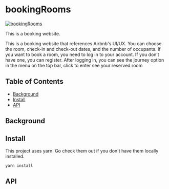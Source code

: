 # bookingRooms

[![bookingRooms](https://img.shields.io/badge/bookingRooms-The%20Rooms-green)](https://github.com/wen-pin/bookingRooms)

This is a booking website.

This is a booking website that references Airbnb's UI/UX. You can choose the room, check-in and check-out dates, and the number of occupants. If you want to book a room, you need to log in to your account. If you don’t have one, you can register. After logging in, you can see the journey option in the menu on the top bar, click to enter see your reserved room

## Table of Contents

- [Background](#background)
- [Install](#install)
- [API](#api)

## Background

## Install

This project uses yarn. Go check them out if you don't have them locally installed.

    yarn install

## API
